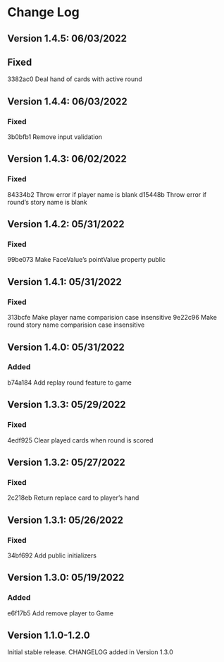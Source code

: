 # Change Log

## Version 1.4.5: 06/03/2022

## Fixed

3382ac0 Deal hand of cards with active round

## Version 1.4.4: 06/03/2022

### Fixed

3b0bfb1 Remove input validation

## Version 1.4.3: 06/02/2022

### Fixed

84334b2 Throw error if player name is blank
d15448b Throw error if round’s story name is blank

## Version 1.4.2: 05/31/2022

### Fixed

99be073 Make FaceValue’s pointValue property public

## Version 1.4.1: 05/31/2022

### Fixed

313bcfe Make player name comparision case insensitive
9e22c96 Make round story name comparision case insensitive

## Version 1.4.0: 05/31/2022

### Added

b74a184 Add replay round feature to game

## Version 1.3.3: 05/29/2022

### Fixed

4edf925 Clear played cards when round is scored

## Version 1.3.2: 05/27/2022

### Fixed

2c218eb Return replace card to player’s hand

## Version 1.3.1: 05/26/2022

### Fixed

34bf692 Add public initializers

## Version 1.3.0: 05/19/2022

### Added

e6f17b5 Add remove player to Game

## Version 1.1.0-1.2.0

Initial stable release. CHANGELOG added in Version 1.3.0
